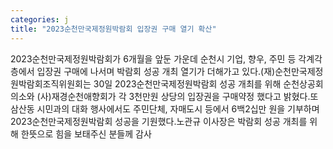 ```yaml
---
categories: j
title: "2023순천만국제정원박람회 입장권 구매 열기 확산"
---
```

2023순천만국제정원박람회가 6개월을 앞둔 가운데 순천시 기업, 향우, 주민 등 각계각층에서 입장권 구매에 나서며 박람회 성공 개최 열기가 더해가고 있다.(재)순천만국제정원박람회조직위원회는 30일 2023순천만국제정원박람회 성공 개최를 위해 순천상공회의소와 (사)재경순천애향회가 각 3천만원 상당의 입장권을 구매약정 했다고 밝혔다.또 삼산동 시민과의 대화 행사에서도 주민단체, 자매도시 등에서 6백2십만 원을 기부하며 2023순천만국제정원박람회 성공을 기원했다.노관규 이사장은 박람회 성공 개최를 위해 한뜻으로 힘을 보태주신 분들께 감사